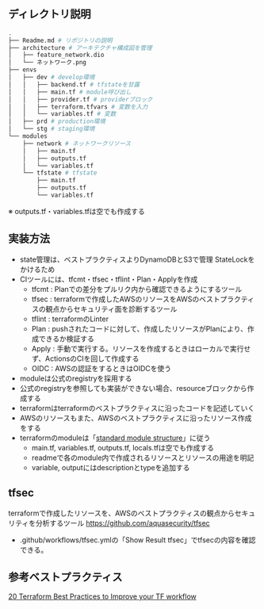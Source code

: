 ## ディレクトリ説明
```bash 
.
├── Readme.md # リポジトリの説明
├── architecture # アーキテクチャ構成図を管理
│   ├── feature_network.dio
│   └── ネットワーク.png
├── envs 
│   ├── dev # develop環境
│   │   ├── backend.tf # tfstateを甘露
│   │   ├── main.tf # module呼び出し
│   │   ├── provider.tf # providerブロック
│   │   ├── terraform.tfvars # 変数を入力
│   │   └── variables.tf # 変数
│   ├── prd # production環境
│   └── stg # staging環境
└── modules
    ├── network # ネットワークリソース
    │   ├── main.tf
    │   ├── outputs.tf
    │   └── variables.tf
    └── tfstate # tfstate
        ├── main.tf
        ├── outputs.tf
        └── variables.tf
```
※ outputs.tf・variables.tfは空でも作成する

## 実装方法
- state管理は、ベストプラクティスよりDynamoDBとS3で管理 StateLockをかけるため
- CIツールには、tfcmt・tfsec・tflint・Plan・Applyを作成
  - tfcmt : Planでの差分をプルリク内から確認できるようにするツール
  - tfsec : terraformで作成したAWSのリソースをAWSのベストプラクティスの観点からセキュリティ面を診断するツール
  - tflint : terraformのLinter
  - Plan : pushされたコードに対して、作成したリソースがPlanにより、作成できるか検証する
  - Apply : 手動で実行する。リソースを作成するときはローカルで実行せず、ActionsのCIを回して作成する
  - OIDC : AWSの認証をするときはOIDCを使う
- moduleは公式のregistryを採用する
- 公式のregistryを参照しても実装ができない場合、resourceブロックから作成する
- terraformはterraformのベストプラクティスに沿ったコードを記述していく
- AWSのリソースもまた、AWSのベストプラクティスに沿ったリソース作成をする
- terraformのmoduleは「[standard module structure](https://developer.hashicorp.com/terraform/language/modules/develop/structure)」に従う
  - main.tf, variables.tf, outputs.tf, locals.tfは空でも作成する
  - readmeで各のmodule内で作成されるリソースとリソースの用途を明記
  - variable, outputにはdescriptionとtypeを追加する

## tfsec
terraformで作成したリソースを、AWSのベストプラクティスの観点からセキュリティを分析するツール https://github.com/aquasecurity/tfsec
- .github/workflows/tfsec.ymlの「Show Result tfsec」でtfsecの内容を確認できる。

## 参考ベストプラクティス
[20 Terraform Best Practices to Improve your TF workflow](https://spacelift.io/blog/terraform-best-practices)
